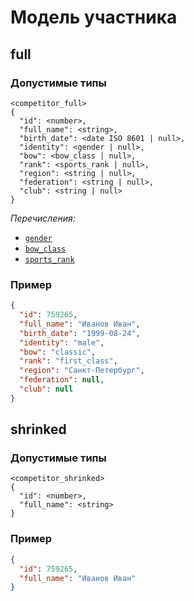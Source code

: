 # Модель участника

## full

### Допустимые типы

```
<competitor_full>
{
  "id": <number>,
  "full_name": <string>,
  "birth_date": <date ISO 8601 | null>,
  "identity": <gender | null>,
  "bow": <bow_class | null>,
  "rank": <sports_rank | null>,
  "region": <string | null>,
  "federation": <string | null>,
  "club": <string | null>
}
```

_Перечисления:_

- [`gender`](../enums/gender.md)
- [`bow_class`](../enums/bow_class.md)
- [`sports_rank`](../enums/sports_rank.md)

### Пример

```json
{
  "id": 759265,
  "full_name": "Иванов Иван",
  "birth_date": "1999-08-24",
  "identity": "male",
  "bow": "classic",
  "rank": "first_class",
  "region": "Санкт-Петербург",
  "federation": null,
  "club": null
}
```

## shrinked

### Допустимые типы

```
<competitor_shrinked>
{
  "id": <number>,
  "full_name": <string>
}
```

### Пример

```json
{
  "id": 759265,
  "full_name": "Иванов Иван"
}
```
